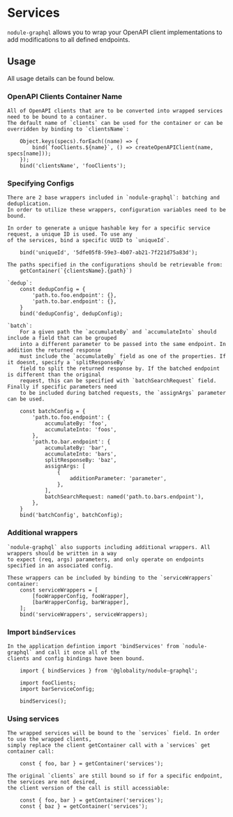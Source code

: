 # Services

`nodule-graphql` allows you to wrap your OpenAPI client implementations to add modifications to all
defined endpoints.

## Usage

All usage details can be found below.

### OpenAPI Clients Container Name
    All of OpenAPI clients that are to be converted into wrapped services need to be bound to a container.
    The default name of `clients` can be used for the container or can be overridden by binding to `clientsName`:

        Object.keys(specs).forEach((name) => {
            bind(`fooClients.${name}`, () => createOpenAPIClient(name, specs[name]));
        });
        bind('clientsName', 'fooClients');

### Specifying Configs

    There are 2 base wrappers included in `nodule-graphql`: batching and deduplication.
    In order to utilize these wrappers, configuration variables need to be bound.

    In order to generate a unique hashable key for a specific service request, a unique ID is used. To use any
    of the services, bind a specific UUID to `uniqueId`.

        bind('uniqueId', '5dfe05f8-59e3-4b07-ab21-7f221d75a83d');

    The paths specified in the configurations should be retrievable from:
        getContainer(`{clientsName}.{path}`)

    `dedup`:
        const dedupConfig = {
            'path.to.foo.endpoint': {},
            'path.to.bar.endpoint': {},
        }
        bind('dedupConfig', dedupConfig);

    `batch`:
        For a given path the `accumulateBy` and `accumulateInto` should include a field that can be grouped
        into a different parameter to be passed into the same endpoint. In addition the returned response
        must include the `accumulateBy` field as one of the properties. If it doesnt, specify a `splitResponseBy`
        field to split the returned response by. If the batched endpoint is different than the original
        request, this can be specified with `batchSearchRequest` field. Finally if specific parameters need
        to be included during batched requests, the `assignArgs` parameter can be used.

        const batchConfig = {
            'path.to.foo.endpoint': {
                accumulateBy: 'foo',
                accumulateInto: 'foos',
            },
            'path.to.bar.endpoint': {
                accumulateBy: 'bar',
                accumulateInto: 'bars',
                splitResponseBy: 'baz',
                assignArgs: [
                    {
                        additionParameter: 'parameter',
                    },
                ],
                batchSearchRequest: named('path.to.bars.endpoint'),
            },
        }
        bind('batchConfig', batchConfig);

### Additional wrappers

    `nodule-graphql` also supports including additional wrappers. All wrappers should be written in a way 
    to expect (req, args) parameters, and only operate on endpoints specified in an associated config.

    These wrappers can be included by binding to the `serviceWrappers` container:
        const serviceWrappers = [
            [fooWrapperConfig, fooWrapper],
            [barWrapperConfig, barWrapper],
        ];
        bind('serviceWrappers', serviceWrappers);

### Import `bindServices`

    In the application defintion import 'bindServices' from `nodule-graphql` and call it once all of the 
    clients and config bindings have been bound.

        import { bindServices } from '@globality/nodule-graphql';

        import fooClients;
        import barServiceConfig;

        bindServices();

### Using services

    The wrapped services will be bound to the `services` field. In order to use the wrapped clients, 
    simply replace the client getContainer call with a `services` get container call:

        const { foo, bar } = getContainer('services');

    The original `clients` are still bound so if for a specific endpoint, the services are not desired, 
    the client version of the call is still accessiable:

        const { foo, bar } = getContainer('services');
        const { baz } = getContainer('services');
